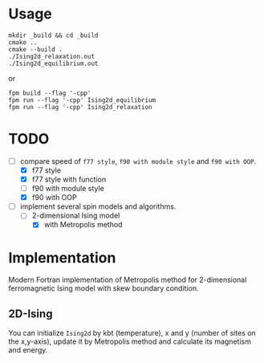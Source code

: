 # Usage
```console
mkdir _build && cd _build
cmake ..
cmake --build .
./Ising2d_relaxation.out
./Ising2d_equilibrium.out
```
or
```console
fpm build --flag '-cpp'
fpm run --flag '-cpp' Ising2d_equilibrium
fpm run --flag '-cpp' Ising2d_relaxation
```

# TODO
- [ ] compare speed of `f77 style`, `f90 with module style` and  `f90 with OOP`.
  - [x] f77 style
  - [x] f77 style with function
  - [ ] f90 with module style
  - [x] f90 with OOP
- [ ] implement several spin models and algorithms.
  - [ ] 2-dimensional Ising model
	- [x] with Metropolis method

# Implementation
Modern Fortran implementation of Metropolis method for 2-dimensional ferromagnetic Ising model with skew boundary condition.

## 2D-Ising
You can initialize `Ising2d` by kbt (temperature), x and y (number of sites on the x,y-axis), update it by Metropolis method and calculate its magnetism and energy.
